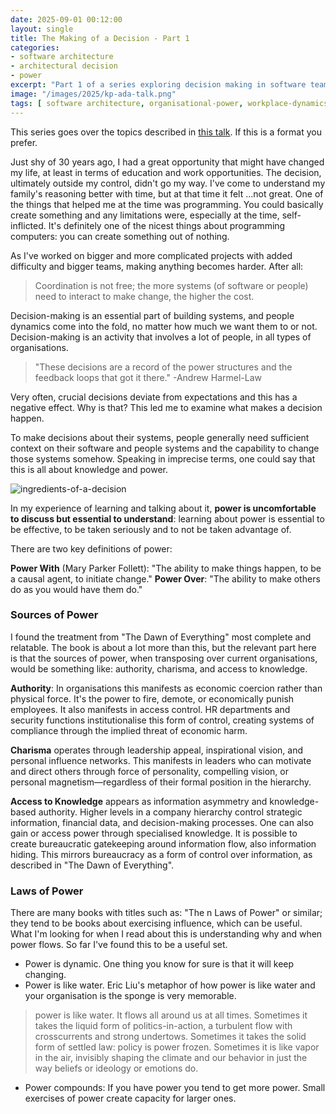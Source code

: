 ```yaml
---
date: 2025-09-01 00:12:00
layout: single
title: The Making of a Decision - Part 1
categories:
- software architecture
- architectural decision
- power
excerpt: "Part 1 of a series exploring decision making in software teams. From solo programming freedom to complex team coordination, understanding organisational power isn't academic—it's essential for effectiveness. "
image: "/images/2025/kp-ada-talk.png"
tags: [ software architecture, organisational-power, workplace-dynamics, decision-making, software-development]
---
```


This series goes over the topics described in [this talk](https://www.youtube.com/watch?v=Ie97Oe-t8Wk). If this is a format you prefer.


Just shy of 30 years ago, I had a great opportunity that might have changed my life, at least in terms of education and work opportunities. The decision, ultimately outside my control, didn't go my way.  I've come to understand my family's reasoning better with time, but at that time it felt ...not great. 
One of the things that helped me at the time was programming. You could basically create something and any limitations were, especially at the time, self-inflicted. It's definitely one of the nicest things about programming computers: you can create something out of nothing.

As I've worked on bigger and more complicated projects with added difficulty and bigger teams, making anything becomes harder. After all:

> Coordination is not free; the more systems (of software or people) need to interact to make change, the higher the cost.

Decision-making is an essential part of building systems, and people dynamics come into the fold, no matter how much we want them to or not. Decision-making is an activity that involves a lot of people, in all types of organisations.

> "These decisions are a record of the power structures and the feedback loops that got it there." -Andrew Harmel-Law

Very often, crucial decisions deviate from expectations and this has a negative effect. Why is that? This led me to examine what makes a decision happen.

To make decisions about their systems, people generally need sufficient context on their software and people systems and the capability to change those systems somehow. Speaking in imprecise terms, one could say that this is all about knowledge and power.

![ingredients-of-a-decision]({{site.images}}/2025/kp-ada-talk.png)

In my experience of learning and talking about it, **power is uncomfortable to discuss but essential to understand**: learning about power is essential to be effective, to be taken seriously and to not be taken advantage of.

There are two key definitions of power:

**Power With** (Mary Parker Follett): "The ability to make things happen, to be a causal agent, to initiate change."
**Power Over**: "The ability to make others do as you would have them do."

### Sources of Power

I found the treatment from "The Dawn of Everything" most complete and relatable. The book is about a lot more than this, but the relevant part here is that the sources of power, when transposing over current organisations, would be something like: authority, charisma, and access to knowledge.

**Authority**: In organisations this manifests as economic coercion rather than physical force. It's the power to fire, demote, or economically punish employees. It also manifests in access control. HR departments and security functions institutionalise this form of control, creating systems of compliance through the implied threat of economic harm.

**Charisma** operates through leadership appeal, inspirational vision, and personal influence networks. This manifests in leaders who can motivate and direct others through force of personality, compelling vision, or personal magnetism—regardless of their formal position in the hierarchy.

**Access to Knowledge** appears as information asymmetry and knowledge-based authority. Higher levels in a company hierarchy control strategic information, financial data, and decision-making processes. One can also gain or access power through specialised knowledge. It is possible to create bureaucratic gatekeeping around information flow, also information hiding. This mirrors bureaucracy as a form of control over information, as described in "The Dawn of Everything".

### Laws of Power

There are many books with titles such as: "The n Laws of Power" or similar; they tend to be books about exercising influence, which can be useful. What I'm looking for when I read about this is understanding why and when power flows. So far I've found this to be a useful set.

* Power is dynamic. One thing you know for sure is that it will keep changing.
* Power is like water. Eric Liu's metaphor of how power is like water and your organisation is the sponge is very memorable.  
> power is like water. It flows all around us at all times. Sometimes it takes the liquid form of politics-in-action, a turbulent flow with crosscurrents and strong undertows. Sometimes it takes the solid form of settled law: policy is power frozen. Sometimes it is like vapor in the air, invisibly shaping the climate and our behavior in just the way beliefs or ideology or emotions do.
* Power compounds: If you have power you tend to get more power. Small exercises of power create capacity for larger ones.